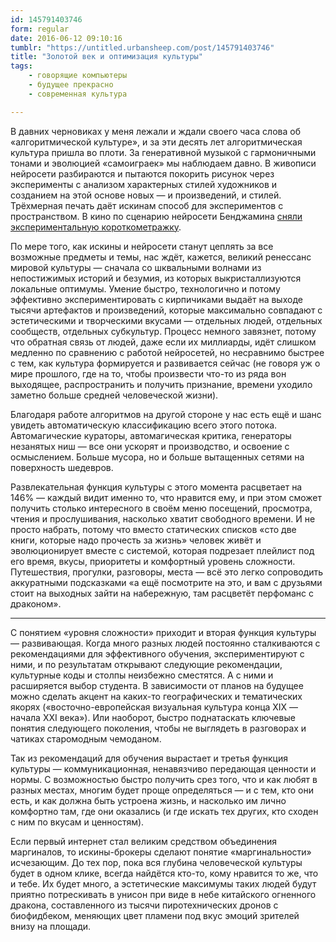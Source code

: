 ```yaml
---
id: 145791403746
form: regular
date: 2016-06-12 09:10:16
tumblr: "https://untitled.urbansheep.com/post/145791403746"
title: "Золотой век и оптимизация культуры"
tags:
    - говорящие компьютеры
    - будущее прекрасно
    - современная культура

---
```


<p>В давних черновиках у меня лежали и ждали своего часа слова об «алгоритмической культуре», и за эти десять лет алгоритмическая культура пришла во плоти. За генеративной музыкой с гармоничными тонами и эволюцией «самоиграек» мы наблюдаем давно. В живописи нейросети разбираются и пытаются покорить рисунок через эксперименты с анализом характерных стилей художников и созданием на этой основе новых — и произведений, и стилей. Трёхмерная печать даёт искинам способ для экспериментов с пространством. В кино по сценарию нейросети Бенджамина <a href="https://arstechnica.com/the-multiverse/2016/06/an-ai-wrote-this-movie-and-its-strangely-moving/">сняли экспериментальную короткометражку</a>.</p>

<p>По мере того, как искины и нейросети станут цеплять за все возможные предметы и темы, нас ждёт, кажется, великий ренессанс мировой культуры — сначала со шквальными волнами из непостижимых историй и безумия, из которых выкристаллизуются локальные оптимумы. Умение быстро, технологично и потому эффективно экспериментировать с кирпичиками выдаёт на выходе тысячи артефактов и произведений, которые максимально совпадают с эстетическими и творческими вкусами — отдельных людей, отдельных сообществ, отдельных субкультур. Процесс немного завязнет, потому что обратная связь от людей, даже если их миллиарды, идёт слишком медленно по сравнению с работой нейросетей, но несравнимо быстрее с тем, как культура формируется и развивается сейчас (не говоря уж о мире прошлого, где на то, чтобы произвести что-то из ряда вон выходящее, распространить и получить признание, времени уходило заметно больше средней человеческой жизни).</p>

<p>Благодаря работе алгоритмов на другой стороне у нас есть ещё и шанс увидеть автоматическую классификацию всего этого потока. Автомагические кураторы, автомагическая критика, генераторы незанятых ниш — все они ускорят и производство, и освоение с осмыслением. Больше мусора, но и больше вытащенных сетями на поверхность шедевров.</p>

<p>Развлекательная функция культуры с этого момента расцветает на 146% — каждый видит именно то, что нравится ему, и при этом сможет получить столько интересного в своём меню посещений, просмотра, чтения и прослушивания, насколько хватит свободного времени. И не просто набрать, потому что вместо статических списков «сто две книги, которые надо прочесть за жизнь» человек живёт и эволюционирует вместе с системой, которая подрезает плейлист под его время, вкусы, приоритеты и комфортный уровень сложности. Путешествия, прогулки, разговоры, места — всё это легко сопроводить аккуратными подсказками «а ещё посмотрите на это, и вам с друзьями стоит на выходных зайти на набережную, там расцветёт перфоманс с драконом».</p>

<hr><p>С понятием «уровня сложности» приходит и вторая функция культуры — развивающая. Когда много разных людей постоянно сталкиваются с рекомендациями для эффективного обучения, экспериментируют с ними, и по результатам открывают следующие рекомендации, культурные коды и столпы неизбежно сместятся. А с ними и расширяется выбор студента. В зависимости от планов на будущее можно сделать акцент на каких-то географических и тематических якорях («восточно-европейская визуальная культура конца XIX — начала XXI века»). Или наоборот, быстро поднатаскать ключевые понятия следующего поколения, чтобы не выглядеть в разговорах и чатиках старомодным чемоданом.</p>

<p>Так из рекомендаций для обучения вырастает и третья функция культуры — коммуникационная, ненавязчиво передающая ценности и нормы. С возможностью быстро получить срез того, что и как любят в разных местах, многим будет проще определяться — и с тем, кто они есть, и как должна быть устроена жизнь, и насколько им лично комфортно там, где они оказались (и где искать тех других, кто сходен с ним по вкусам и ценностям).</p>

<p>Если первый интернет стал великим средством объединения маргиналов, то искины-брокеры сделают понятие «маргинальности» исчезающим. До тех пор, пока вся глубина человеческой культуры будет в одном клике, всегда найдётся кто-то, кому нравится то же, что и тебе. Их будет много, а эстетические максимумы таких людей будут приятно потрескивать в унисон при виде в небе китайского огненного дракона, составленного из тысячи пиротехнических дронов с биофидбеком, меняющих цвет пламени под вкус эмоций зрителей внизу на площади.</p>

